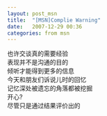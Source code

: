```yaml
---
layout: post_msn
title:  "[MSN]Complie Warning"
date:   2007-12-29 00:36
categories: from msn
---
```

也许交谈真的需要经验  
表现并不是沟通的目的  
倾听才能得到更多的信息  
今天和朋友们诉说儿时的回忆  
记忆深处被遗忘的角落都被挖掘  
开心?  
尽管只是通过结果评价出的  